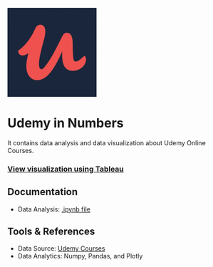 ![alt text](img/udemy.png)

# Udemy in Numbers
It contains data analysis and data visualization about Udemy Online Courses.

### [View visualization using Tableau](https://public.tableau.com/profile/albert.bill.alroy#!/vizhome/UdemyOnlineCoursesinNumbers/Dashboard1)

## Documentation
- Data Analysis: [.ipynb file](https://nbviewer.jupyter.org/github/albertbill/Udemy-In-Numbers/blob/c37f8dc2a5891223e8ebca8d15079492cbe34137/udemy.ipynb)

## Tools & References
- Data Source: [Udemy Courses](https://www.kaggle.com/andrewmvd/udemy-courses)
- Data Analytics: Numpy, Pandas, and Plotly
